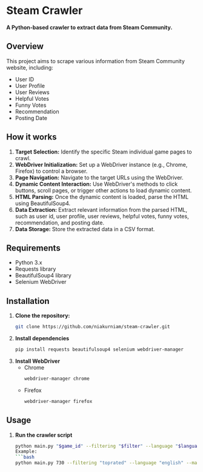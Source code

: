 # Steam Crawler

**A Python-based crawler to extract data from Steam Community.**

## Overview
This project aims to scrape various information from Steam Community website, including:

* User ID
* User Profile
* User Reviews
* Helpful Votes
* Funny Votes
* Recommendation
* Posting Date

## How it works
1. **Target Selection:** Identify the specific Steam individual game pages to crawl.
2. **WebDriver Initialization:** Set up a WebDriver instance (e.g., Chrome, Firefox) to control a browser.
3. **Page Navigation:** Navigate to the target URLs using the WebDriver.
4. **Dynamic Content Interaction:** Use WebDriver's methods to click buttons, scroll pages, or trigger other actions to load dynamic content.
5. **HTML Parsing:** Once the dynamic content is loaded, parse the HTML using BeautifulSoup4.
6. **Data Extraction:** Extract relevant information from the parsed HTML, such as user id, user profile, user reviews, helpful votes, funny votes, recommendation, and posting date.
7. **Data Storage:** Store the extracted data in a CSV format.

## Requirements
* Python 3.x
* Requests library
* BeautifulSoup4 library
* Selenium WebDriver

## Installation
1. **Clone the repository:**
   ```bash
   git clone https://github.com/niakurniam/steam-crawler.git
2. **Install dependencies**
   ```bash
   pip install requests beautifulsoup4 selenium webdriver-manager
3. **Install WebDriver**
   * Chrome
     ```bash
     webdriver-manager chrome
   * Firefox
     ```bash
     webdriver-manager firefox

## Usage
1. **Run the crawler script**
   ```bash
   python main.py "$game_id" --filtering "$filter" --language "$language" --max_reviews "$max_reviews"
   Example:
   ```bash
   python main.py 730 --filtering "toprated" --language "english" --max_reviews 2000
   
